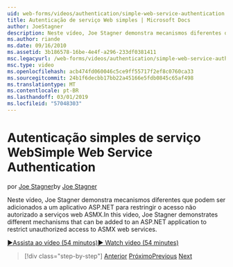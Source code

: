 ```yaml
---
uid: web-forms/videos/authentication/simple-web-service-authentication
title: Autenticação de serviço Web simples | Microsoft Docs
author: JoeStagner
description: Neste vídeo, Joe Stagner demonstra mecanismos diferentes que podem ser adicionados a um aplicativo ASP.NET para restringir o acesso não autorizado a serviços web ASMX...
ms.author: riande
ms.date: 09/16/2010
ms.assetid: 3b186578-16be-4e4f-a296-233df0381411
msc.legacyurl: /web-forms/videos/authentication/simple-web-service-authentication
msc.type: video
ms.openlocfilehash: acb474fd060046c5ce9ff55717f2ef8c0760ca33
ms.sourcegitcommit: 24b1f6decbb17bb22a45166e5fdb0845c65af498
ms.translationtype: MT
ms.contentlocale: pt-BR
ms.lasthandoff: 03/01/2019
ms.locfileid: "57048303"
---
```

<a name="simple-web-service-authentication"></a><span data-ttu-id="e65ae-103">Autenticação simples de serviço Web</span><span class="sxs-lookup"><span data-stu-id="e65ae-103">Simple Web Service Authentication</span></span>
====================
<span data-ttu-id="e65ae-104">por [Joe Stagner](https://github.com/JoeStagner)</span><span class="sxs-lookup"><span data-stu-id="e65ae-104">by [Joe Stagner](https://github.com/JoeStagner)</span></span>

<span data-ttu-id="e65ae-105">Neste vídeo, Joe Stagner demonstra mecanismos diferentes que podem ser adicionados a um aplicativo ASP.NET para restringir o acesso não autorizado a serviços web ASMX.</span><span class="sxs-lookup"><span data-stu-id="e65ae-105">In this video, Joe Stagner demonstrates different mechanisms that can be added to an ASP.NET application to restrict unauthorized access to ASMX web services.</span></span>

[<span data-ttu-id="e65ae-106">&#9654;Assista ao vídeo (54 minutos)</span><span class="sxs-lookup"><span data-stu-id="e65ae-106">&#9654; Watch video (54 minutes)</span></span>](https://channel9.msdn.com/Blogs/ASP-NET-Site-Videos/simple-web-service-authentication)

> [!div class="step-by-step"]
> <span data-ttu-id="e65ae-107">[Anterior](implement-the-registration-verification-pattern.md)
> [Próximo](creating-inactive-users.md)</span><span class="sxs-lookup"><span data-stu-id="e65ae-107">[Previous](implement-the-registration-verification-pattern.md)
[Next](creating-inactive-users.md)</span></span>
